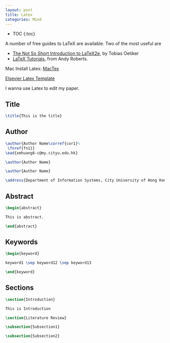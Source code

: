 ```yaml
---
layout: post
title: Latex
categories: Mind
---
```


* TOC
{:toc}

A number of free guides to LaTeX are available. Two of the most useful are

- [The Not So Short Introduction to LaTeX2e](ftp://ftp.ccu.edu.tw/pub/tex/info/lshort/english/lshort.pdf), by Tobias Oetiker
- [LaTeX Tutorials](https://www.andy-roberts.net/writing/latex), from Andy Roberts.

Mac Install Latex: [MacTex](https://www.tug.org/mactex/)

[Elsevier Latex Template](https://www.elsevier.com/authors/author-schemas/latex-instructions)

I wanna use Latex to edit my paper.

## Title

```Latex
\title{This is the title}
```

## Author

```Latex
\author{Author Name\corref{cor1}%
 \fnref{fn1}}
\ead{xmhuang6-c@my.cityu.edu.hk}

\author{Author Name}

\author{Author Name}

\address{Department of Information Systems, City University of Hong Kong, Tat Chee Avenue,  Kowloon, Hong Kong}
```

## Abstract

```Latex
\begin{abstract}

This is abstract.

\end{abstract}
```

## Keywords

```Latex
\begin{keyword}

keyword1 \sep keyword12 \sep keyword13

\end{keyword}
```

## Sections

```Latex
\section{Introduction}

This is Introduction

\section{Literature Review}

\subsection{Subsection1}

\subsection{Subsection2}
```
